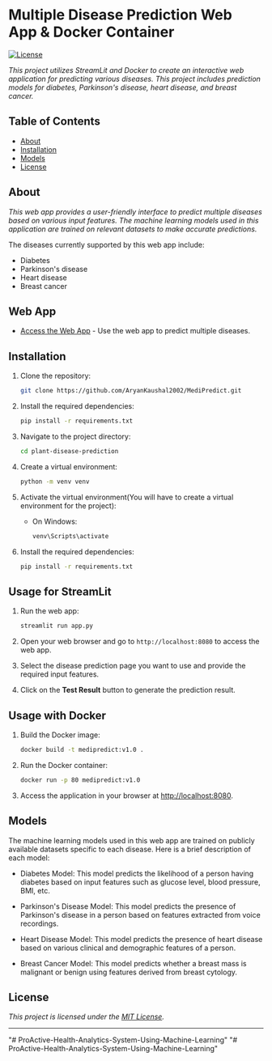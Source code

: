 # Multiple Disease Prediction Web App & Docker Container

[![License](https://img.shields.io/badge/license-MIT-blue.svg)](LICENSE)

*This project utilizes StreamLit and Docker to create an interactive web application for predicting various diseases. This project includes prediction models for diabetes, Parkinson's disease, heart disease, and breast cancer.*

## Table of Contents

- [About](#about)
- [Installation](#installation)
- [Models](#models)
- [License](#license)

## About

*This web app provides a user-friendly interface to predict multiple diseases based on various input features. The machine learning models used in this application are trained on relevant datasets to make accurate predictions.*

The diseases currently supported by this web app include:
- Diabetes
- Parkinson's disease
- Heart disease
- Breast cancer

## Web App

- [Access the Web App](https://medipredict-v1.streamlit.app/) - Use the web app to predict multiple diseases.

## Installation

1. Clone the repository:
    ```bash
    git clone https://github.com/AryanKaushal2002/MediPredict.git
    ```

2. Install the required dependencies:
    ```bash
    pip install -r requirements.txt
    ```
3. Navigate to the project directory:

    ```bash
    cd plant-disease-prediction
    ```

4. Create a virtual environment:

    ```bash
    python -m venv venv
    ```
5. Activate the virtual environment(You will have to create a virtual environment for the project):

    - On Windows:

        ```bash
        venv\Scripts\activate
        ```

6. Install the required dependencies:

    ```bash
    pip install -r requirements.txt
    ```

## Usage for StreamLit

1. Run the web app:
   ```bash
   streamlit run app.py
   ```
2. Open your web browser and go to `http://localhost:8080` to access the web app.

3. Select the disease prediction page you want to use and provide the required input features.

4. Click on the **Test Result** button to generate the prediction result.

## Usage with Docker
1. Build the Docker image:

    ```bash
    docker build -t medipredict:v1.0 .
    ```

2. Run the Docker container:

    ```bash
    docker run -p 80 medipredict:v1.0
    ```

3. Access the application in your browser at [http://localhost:8080](http://localhost:8080).

## Models

The machine learning models used in this web app are trained on publicly available datasets specific to each disease. Here is a brief description of each model:

- Diabetes Model: This model predicts the likelihood of a person having diabetes based on input features such as glucose level, blood pressure, BMI, etc.

- Parkinson's Disease Model: This model predicts the presence of Parkinson's disease in a person based on features extracted from voice recordings.

- Heart Disease Model: This model predicts the presence of heart disease based on various clinical and demographic features of a person.

- Breast Cancer Model: This model predicts whether a breast mass is malignant or benign using features derived from breast cytology.


## License

*This project is licensed under the [MIT License](LICENSE).*

---
"# ProActive-Health-Analytics-System-Using-Machine-Learning" 
"# ProActive-Health-Analytics-System-Using-Machine-Learning" 
